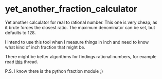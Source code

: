 # yet_another_fraction_calculator

Yet another calculator for real to rational number.
This one is very cheap, as it brute forces the closest ratio.
The maximum denominator can be set, but defaults to 128.

I intend to use this tool when I measure things in inch and need to know what
kind of inch fraction that might be.

There might be better algorithms for findings rational numbers, for example read
[this](https://stackoverflow.com/questions/4385580/finding-the-closest-integer-fraction-to-a-given-random-real) thread.

P.S. I know there is the python fraction module ;)
